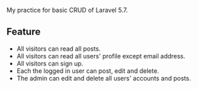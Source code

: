 

My practice for basic CRUD of Laravel 5.7.



## Feature
- All visitors can read all posts.
- All visitors can read all users' profile except email address.
- All visitors can sign up.
- Each the logged in user can post, edit and delete.
- The admin can edit and delete all users' accounts and posts.


